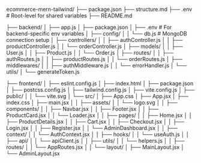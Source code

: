 ecommerce-mern-tailwind/
├── package.json
├── structure.md
├── .env                         # Root-level for shared variables
├── README.md

├── backend/
│   ├── app.js
│   ├── package.json
│   ├── .env                    # For backend-specific env variables
│   ├── config/
│   │   └── db.js               # MongoDB connection setup
│   ├── controllers/
│   │   ├── authController.js
│   │   ├── productController.js
│   │   └── orderController.js
│   ├── models/
│   │   ├── User.js
│   │   ├── Product.js
│   │   └── Order.js
│   ├── routes/
│   │   ├── authRoutes.js
│   │   ├── productRoutes.js
│   │   └── orderRoutes.js
│   ├── middlewares/
│   │   ├── authMiddleware.js
│   │   └── errorHandler.js
│   └── utils/
│       └── generateToken.js

├── frontend/
│   ├── eslint.config.js
│   ├── index.html
│   ├── package.json
│   ├── postcss.config.js
│   ├── tailwind.config.js
│   ├── vite.config.js
│   ├── public/
│   │   └── vite.svg
│   └── src/
│       ├── App.css
│       ├── App.jsx
│       ├── index.css
│       ├── main.jsx
│
│       ├── assets/
│       │   └── logo.svg
│
│       ├── components/
│       │   ├── Navbar.jsx
│       │   ├── Footer.jsx
│       │   ├── ProductCard.jsx
│       │   └── Loader.jsx
│
│       ├── pages/
│       │   ├── Home.jsx
│       │   ├── ProductDetails.jsx
│       │   ├── Cart.jsx
│       │   ├── Checkout.jsx
│       │   ├── Login.jsx
│       │   ├── Register.jsx
│       │   └── AdminDashboard.jsx
│
│       ├── context/
│       │   └── AuthContext.jsx
│
│       ├── hooks/
│       │   └── useAuth.js
│
│       ├── api/
│       │   └── apiClient.js
│
│       ├── utils/
│       │   └── helpers.js
│
│       ├── routes/
│       │   └── AppRoutes.jsx
│
│       └── layout/
│           ├── MainLayout.jsx
│           └── AdminLayout.jsx
